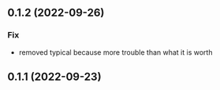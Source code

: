 ## 0.1.2 (2022-09-26)

### Fix

- removed typical because more trouble than what it is worth

## 0.1.1 (2022-09-23)
